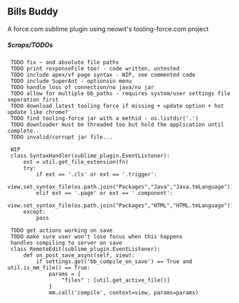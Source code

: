 ## Bills Buddy

A force.com sublime plugin using neowit's tooling-force.com project

##### Scraps/TODOs

     TODO fix ~ and absolute file paths
     TODO print responseFile too! - code written, untested
     TODO include apex/vf page syntax - WIP, see commented code
     TODO include SuperAnt - optionsin menu
     TODO handle loss of connection/no java/no jar
     TODO allow for multiple bb_paths - requires system/user settings file seperation first
     TODO download latest tooling force if missing + update option + hot update like chrome?
     TODO find tooling-force jar with a methid - os.listdir('.')
     TODO downloader must be threaded too but hold the application until complete..
     TODO invalid/corrupt jar file...

     WIP
     class SyntaxHandler(sublime_plugin.EventListener):
         ext = util.get_file_extension(fn)
         try:
             if ext == '.cls' or ext == '.trigger':
                 view.set_syntax_file(os.path.join("Packages","Java","Java.tmLanguage"))
             elif ext == '.page' or ext == '.component':
                 view.set_syntax_file(os.path.join("Packages","HTML","HTML.tmLanguage"))
         except:
             pass

     TODO get actions working on save
     TODO make sure user won't lose focus when this happens
     handles compiling to server on save
     class RemoteEdit(sublime_plugin.EventListener):
         def on_post_save_async(self, view):
             if settings.get('bb_compile_on_save') == True and util.is_mm_file() == True:
                 params = {
                     "files" : [util.get_active_file()]
                 }
                 mm.call('compile', context=view, params=params)
